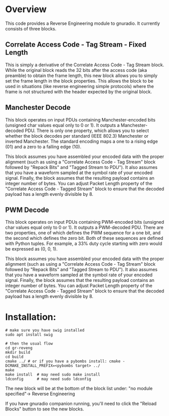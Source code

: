 # Overview
This code provides a Reverse Engineering module to gnuradio. It currently consists of three blocks.


## Correlate Access Code - Tag Stream - Fixed Length
This is simply a derivative of the Correlate Access Code - Tag Stream block. While the original block reads the 32 bits after the access code (aka preamble) to obtain the frame length, this new block allows you to simply set the frame length in the block properties. This allows the block to be used in situations (like reverse engineering simple protocols) where the frame is not structured with the header expected by the original block.


## Manchester Decode
This block operates on input PDUs containing Manchester-encoded bits (unsigned char values equal only to 0 or 1). It outputs a Manchester-decoded PDU. There is only one property, which allows you to select whether the block decodes per standard (IEEE 802.3) Manchester or inverted Manchester. The standard encoding maps a one to a rising edge (01) and a zero to a falling edge (10).

This block assumes you have assembled your encoded data with the proper alignment (such as using a "Correlate Access Code - Tag Stream" block followed by "Repack Bits" and "Tagged Stream to PDU"). It also assumes that you have a waveform sampled at the symbol rate of your encoded signal. Finally, the block assumes that the resulting payload contains an integer number of bytes. You can adjust Packet Length property of the "Correlate Access Code - Tagged Stream" block to ensure that the decoded payload has a length evenly divisible by 8.


## PWM Decode
This block operates on input PDUs containing PWM-encoded bits (unsigned char values equal only to 0 or 1). It outputs a PWM-decoded PDU. There are two properties, one of which defines the PWM sequence for a one bit, and the second which defines the zero bit. Both of these sequences are defined with Python tuples.  For example, a 33% duty cycle starting with zero would be expressed as (0, 0, 1).

This block assumes you have assembled your encoded data with the proper alignment (such as using a "Correlate Access Code - Tag Stream" block followed by "Repack Bits" and "Tagged Stream to PDU"). It also assumes that you have a waveform sampled at the symbol rate of your encoded signal. Finally, the block assumes that the resulting payload contains an integer number of bytes. You can adjust Packet Length property of the "Correlate Access Code - Tagged Stream" block to ensure that the decoded payload has a length evenly divisible by 8.


# Installation:
```
# make sure you have swig installed
sudo apt install swig

# then the usual flow
cd gr-reveng
mkdir build
cd build
cmake ../ # or if you have a pybombs install: cmake -DCMAKE_INSTALL_PREFIX=<pybombs target> ../
make
make install  # may need sudo make install
ldconfig      # may need sudo ldconfig
```

The new block will be at the bottom of the block list under:
"no module specified"-> Reverse Engineering

If you have gnuradio companion running, you'll need to click the "Reload Blocks" button to see the new blocks.
